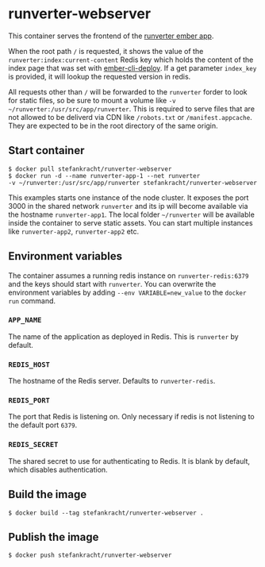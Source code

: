 # runverter-webserver

This container serves the frontend of the [runverter ember app](https://github.com/krachtstefan/runverter).  

When the root path ```/``` is requested, it shows the value of the ```runverter:index:current-content``` Redis key which holds the content of the index page that was set with [ember-cli-deploy](https://github.com/ember-cli/ember-cli-deploy). If a get parameter ```index_key``` is provided, it will lookup the requested version in redis.

All requests other than ```/``` will be forwarded to the ```runverter``` forder to look for static files, so be sure to mount a volume like ```-v ~/runverter:/usr/src/app/runverter```. This is required to serve files that are not allowed to be deliverd via CDN like ```/robots.txt``` or ```/manifest.appcache```. They are expected to be in the root directory of the same origin.

## Start container

```shell
$ docker pull stefankracht/runverter-webserver
$ docker run -d --name runverter-app-1 --net runverter
-v ~/runverter:/usr/src/app/runverter stefankracht/runverter-webserver
```

This examples starts one instance of the node cluster. It exposes the port 3000 in the shared network ```runverter``` and its ip will become available via the hostname ```runverter-app1```. The local folder ```~/runverter``` will be available inside the container to serve static assets. You can start multiple instances like ```runverter-app2```, ```runverter-app2``` etc.

## Environment variables

The container assumes a running redis instance on ```runverter-redis:6379``` and the keys should start with ```runverter```. You can overwrite the environment variables by adding ```--env VARIABLE=new_value``` to the ```docker run``` command.

### `APP_NAME`

The name of the application as deployed in Redis. This is ```runverter``` by default.

### `REDIS_HOST`

The hostname of the Redis server. Defaults to ```runverter-redis```.

### `REDIS_PORT`

The port that Redis is listening on. Only necessary if redis is not listening to the default port ```6379```.

### `REDIS_SECRET`

The shared secret to use for authenticating to Redis. It is blank by default,
which disables authentication.

## Build the image 

```shell
$ docker build --tag stefankracht/runverter-webserver .
```

## Publish the image

```shell
$ docker push stefankracht/runverter-webserver
```
